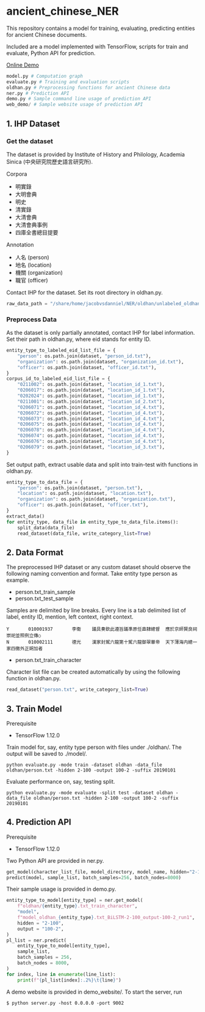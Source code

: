 # ancient_chinese_NER

This repository contains a model for training, evaluating, predicting entities for ancient Chinese documents.

Included are a model implemented with TensorFlow, scripts for train and evaluate, Python API for prediction.

[Online Demo](http://sky.iis.sinica.edu.tw:9010)

```python
model.py # Computation graph
evaluate.py # Training and evaluation scripts
oldhan.py # Preprocessing functions for ancient Chinese data
ner.py # Prediction API
demo.py # Sample command line usage of prediction API
web_demo/ # Sample website usage of prediction API
```

## 1. IHP Dataset
### Get the dataset

The dataset is provided by Institute of History and Philology, Academia Sinica (中央研究院歷史語言研究所).

Corpora
* 明實錄
* 大明會典
* 明史
* 清實錄
* 大清會典
* 大清會典事例
* 四庫全書總目提要

Annotation
* 人名 (person)
* 地名 (location)
* 機關 (organization)
* 職官 (officer)

Contact IHP for the dataset.
Set its root directory in oldhan.py.
```python
raw_data_path = "/share/home/jacobvsdanniel/NER/oldhan/unlabeled_oldhan"
```

### Preprocess Data

As the dataset is only partially annotated, contact IHP for label information.
Set their path in oldhan.py, where eid stands for entity ID.
```python
entity_type_to_labeled_eid_list_file = {
    "person": os.path.join(dataset, "person_id.txt"),
    "organization": os.path.join(dataset, "organization_id.txt"),
    "officer": os.path.join(dataset, "officer_id.txt"),
}
corpus_id_to_labeled_eid_list_file = {
    "0211002": os.path.join(dataset, "location_id_1.txt"),
    "0206017": os.path.join(dataset, "location_id_1.txt"),
    "0202024": os.path.join(dataset, "location_id_1.txt"),
    "0211001": os.path.join(dataset, "location_id_2.txt"),
    "0206071": os.path.join(dataset, "location_id_4.txt"),
    "0206072": os.path.join(dataset, "location_id_4.txt"),
    "0206073": os.path.join(dataset, "location_id_4.txt"),
    "0206075": os.path.join(dataset, "location_id_4.txt"),
    "0206078": os.path.join(dataset, "location_id_4.txt"),
    "0206074": os.path.join(dataset, "location_id_4.txt"),
    "0206076": os.path.join(dataset, "location_id_4.txt"),
    "0206079": os.path.join(dataset, "location_id_3.txt"),
}
```

Set output path, extract usable data and split into train-test with functions in oldhan.py.
```python
entity_type_to_data_file = {
    "person": os.path.join(dataset, "person.txt"),
    "location": os.path.join(dataset, "location.txt"),
    "organization": os.path.join(dataset, "organization.txt"),
    "officer": os.path.join(dataset, "officer.txt"),
}
extract_data()
for entity_type, data_file in entity_type_to_data_file.items():
    split_data(data_file)
    read_dataset(data_file, write_category_list=True)
```

## 2. Data Format

The preprocessed IHP dataset or any custom dataset should observe the following naming convention and format.
Take entity type person as example.

* person.txt_train_sample
* person.txt_test_sample

Samples are delimited by line breaks.
Every line is a tab delimited list of label, entity ID, mention, left context, right context.
```
Y       010001937       李衞    議具奏欽此遵旨議凖原任直隸總督  應於京師賢良祠崇祀並照例立傳○
N       010002111       德光    漢家封駕六龍第十駕六龍御翠華帝  天下薄海内總一家四徼外正朔加者
```

* person.txt_train_character

Character list file can be created automatically by using the following function in oldhan.py.
```python
read_dataset("person.txt", write_category_list=True)
```

## 3. Train Model

Prerequisite
* TensorFlow 1.12.0

Train model for, say, entity type person with files under ./oldhan/. The output will be saved to ./model/.
```
python evaluate.py -mode train -dataset oldhan -data_file oldhan/person.txt -hidden 2-100 -output 100-2 -suffix 20190101
```

Evaluate performance on, say, testing split.
```
python evaluate.py -mode evaluate -split test -dataset oldhan -data_file oldhan/person.txt -hidden 2-100 -output 100-2 -suffix 20190101
```

## 4. Prediction API

Prerequisite
* TensorFlow 1.12.0

Two Python API are provided in ner.py.
```python
get_model(character_list_file, model_directory, model_name, hidden="2-100", output="100-2")
predict(model, sample_list, batch_samples=256, batch_nodes=8000)
```

Their sample usage is provided in demo.py.
```python
entity_type_to_model[entity_type] = ner.get_model(
    f"oldhan/{entity_type}.txt_train_character",
    "model",
    f"model_oldhan_{entity_type}.txt_BiLSTM-2-100_output-100-2_run1",
    hidden = "2-100",
    output = "100-2",
)
pl_list = ner.predict(
    entity_type_to_model[entity_type],
    sample_list,
    batch_samples = 256,
    batch_nodes = 8000,
)
for index, line in enumerate(line_list):
    print(f"{pl_list[index]:.2%}\t{line}")
```

A demo website is provided in demo_website/. To start the server, run
```
$ python server.py -host 0.0.0.0 -port 9002
```
